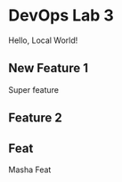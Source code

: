 # DevOps Lab 3

Hello, Local World!

## New Feature 1
Super feature
## Feature 2

## Feat
Masha Feat
